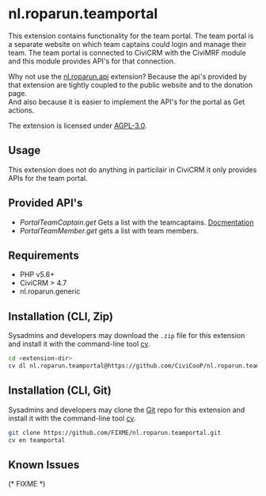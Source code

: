 # nl.roparun.teamportal

This extension contains functionality for the team portal. 
The team portal is a separate website on which team captains could login and manage their team.
The team portal is connected to CiviCRM with the CiviMRF module and this module provides API's for that 
connection.  

Why not use the [nl.roparun.api](https://github.com/CiviCooP/nl.roparun.api) extension? 
Because the api's provided by that extension are tightly coupled to the public website and to the donation page.  
And also because it is easier to implement the API's for the portal as Get actions.

The extension is licensed under [AGPL-3.0](LICENSE.txt).

## Usage

This extension does not do anything in particilair in CiviCRM it only provides APIs for the team portal.

## Provided API's

* _PortalTeamCaptain.get_ Gets a list with the teamcaptains. [Docmentation](docs/api/TeamPortalCaptains.md)
* _PortalTeamMember.get_ gets a list with team members. 

## Requirements

* PHP v5.6+
* CiviCRM > 4.7
* nl.roparun.generic

## Installation (CLI, Zip)

Sysadmins and developers may download the `.zip` file for this extension and
install it with the command-line tool [cv](https://github.com/civicrm/cv).

```bash
cd <extension-dir>
cv dl nl.roparun.teamportal@https://github.com/CiviCooP/nl.roparun.teamportal/archive/master.zip
```

## Installation (CLI, Git)

Sysadmins and developers may clone the [Git](https://en.wikipedia.org/wiki/Git) repo for this extension and
install it with the command-line tool [cv](https://github.com/civicrm/cv).

```bash
git clone https://github.com/FIXME/nl.roparun.teamportal.git
cv en teamportal
```

## Known Issues

(* FIXME *)
